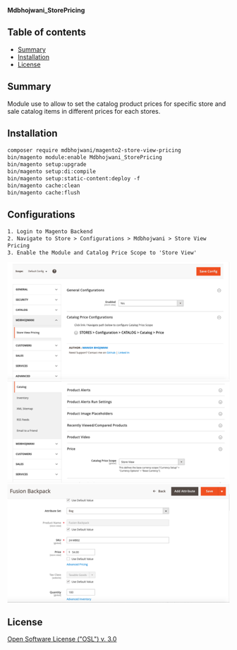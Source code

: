 <strong>Mdbhojwani_StorePricing</strong> 

## Table of contents

- [Summary](#summary)
- [Installation](#installation)
- [License](#license)

## Summary

Module use to allow to set the catalog product prices for specific store and sale catalog items in different prices for each stores.

## Installation

```
composer require mdbhojwani/magento2-store-view-pricing
bin/magento module:enable Mdbhojwani_StorePricing
bin/magento setup:upgrade
bin/magento setup:di:compile
bin/magento setup:static-content:deploy -f
bin/magento cache:clean
bin/magento cache:flush
```

## Configurations

```
1. Login to Magento Backend
2. Navigate to Store > Configurations > Mdbhojwani > Store View Pricing
3. Enable the Module and Catalog Price Scope to 'Store View'
```
![Module Configuration Screen](media/slide-1.png)
<br />
![Catalog Price Scope Configuration Screen](media/slide-2.png)
<br />
![Catalog Product Price Update on Store View Screen](media/slide-3.png)


## License

[Open Software License ("OSL") v. 3.0](https://opensource.org/license/osl-3-0-php)
